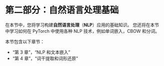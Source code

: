 # 第二部分：自然语言处理基础

在本节中，您将学习构建**自然语言处理**（**NLP**）应用的基础知识。 您还将在本节中学习如何在 PyTorch 中使用各种 NLP 技术，例如单词嵌入，CBOW 和分词。

本节包含以下章节：

*   “第 3 章”，“NLP 和文本嵌入”
*   “第 4 章”，“词干提取和词形还原”